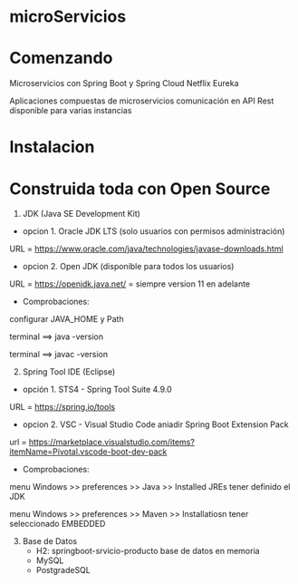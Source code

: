 # microServicios

# Comenzando
Microservicios con Spring Boot y Spring Cloud Netflix Eureka

Aplicaciones compuestas de microservicios
comunicación en API Rest
disponible para varias instancias

# Instalacion
# Construida toda con Open Source
1. JDK (Java SE Development Kit)
- opcion 1. Oracle JDK LTS (solo usuarios con permisos administración)

URL = https://www.oracle.com/java/technologies/javase-downloads.html
- opcion 2. Open JDK (disponible para todos los usuarios)

URL = https://openjdk.java.net/    = siempre version 11 en adelante 
- Comprobaciones:

configurar JAVA_HOME y Path

terminal ==> java -version

terminal ==> javac -version


2. Spring Tool IDE (Eclipse) 
- opción 1. STS4 - Spring Tool Suite 4.9.0 

URL = https://spring.io/tools
- opcion 2. VSC - Visual Studio Code
aniadir Spring Boot Extension Pack

url = https://marketplace.visualstudio.com/items?itemName=Pivotal.vscode-boot-dev-pack
- Comprobaciones:

menu Windows >> preferences >> Java >> Installed JREs
tener definido el JDK

menu Windows >> preferences >> Maven >> Installatiosn
tener seleccionado EMBEDDED

3. Base de Datos
    - H2: springboot-srvicio-producto
        base de datos en memoria
    - MySQL
    - PostgradeSQL




